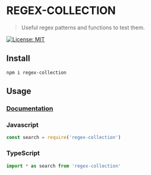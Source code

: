 # REGEX-COLLECTION

> Useful regex patterns and functions to test them.

[![License: MIT](https://img.shields.io/badge/License-MIT-yellow.svg)](https://opensource.org/licenses/MIT)

## Install

```
npm i regex-collection
```

## Usage
### [Documentation](https://1337z.github.io/regex-collection/)
### Javascript
```javascript
const search = require('regex-collection')
```

### TypeScript
```typescript
import * as search from 'regex-collection'
```